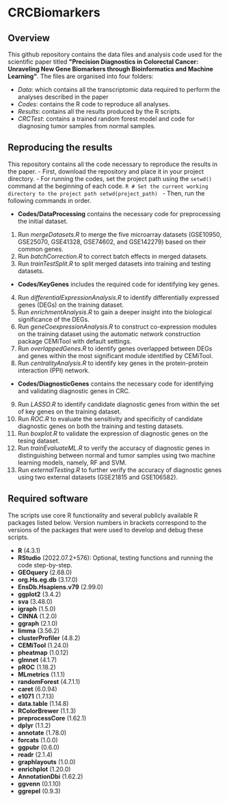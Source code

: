 # CRCBiomarkers

## Overview
This github repository contains the data files and analysis code used for the scientific paper titled **"Precision Diagnostics in Colorectal Cancer: Unraveling New Gene Biomarkers through Bioinformatics and Machine Learning"**.
The files are organised into four folders:
 - *Data*: which contains all the transcriptomic data required to perform the analyses described in the paper
 - *Codes*: contains the R code to reproduce all  analyses.
 - *Results*: contains all the results produced by the R scripts.
 - *CRCTest*: contains a trained random forest model and code for diagnosing tumor samples from normal samples.

## Reproducing the results
This repository contains all the code necessary to reproduce the results in the paper. 
	- First, download the repository and place it in your project directory.
		- For running the codes, set the project path using the `setwd()` command at the beginning of each code.
		```R
		# Set the current working directory to the project path
		setwd(project_path)
		```
	- Then, run the following commands in order.

 - **Codes/DataProcessing** contains the necessary code for preprocessing the initial dataset.
1. Run *mergeDatasets.R* to merge the five microarray datasets (GSE10950, GSE25070, GSE41328, GSE74602, and GSE142279) based on their common genes.
2. Run *batchCorrection.R* to correct batch effects in merged datasets.
3. Run *trainTestSplit.R* to split merged datasets into training and testing datasets.
   
 - **Codes/KeyGenes** includes the required code for identifying key genes.
4. Run *differentialExpressionAnalysis.R* to identify differentially expressed genes (DEGs) on the training dataset.
5. Run *enrichmentAnalysis.R* to gain a deeper insight into the biological significance of the DEGs.
6. Run *geneCoexpressionAnalysis.R* to construct co-expression modules on the training dataset using the automatic network construction package CEMiTool with default settings.
7. Run *overlappedGenes.R* to identify genes overlapped between DEGs and genes within the most significant module identified by CEMiTool.
8. Run *centralityAnalysis.R* to identify key genes in the protein-protein interaction (PPI) network.
   
 - **Codes/DiagnosticGenes** contains the necessary code for identifying and validating diagnostic genes in CRC.
9. Run *LASSO.R* to identify candidate diagnostic genes from within the set of key genes on the training dataset.
10. Run *ROC.R* to evaluate the sensitivity and specificity of candidate diagnostic genes on both the training and testing datasets.
11. Run *boxplot.R* to validate the expression of diagnostic genes on the tesing dataset.
12. Run *trainEvaluateML.R* to verify the accuracy of diagnostic genes in distinguishing between normal and tumor samples using two machine learning models, namely, RF and SVM.
13. Run *externalTesting.R* to further verify the accuracy of diagnostic genes using two external datasets (GSE21815 and GSE106582).
 
## Required software
The scripts use core R functionality and several publicly available R packages listed below. Version numbers in brackets correspond to the versions of the packages that were used to develop and debug these scripts.

 - **R** (4.3.1)
 - **RStudio** (2022.07.2+576): Optional, testing functions and running the code step-by-step.
 - **GEOquery** (2.68.0)
 - **org.Hs.eg.db** (3.17.0)
 - **EnsDb.Hsapiens.v79** (2.99.0)
 - **ggplot2** (3.4.2)
 - **sva** (3.48.0)
 - **igraph** (1.5.0)
 - **CINNA** (1.2.0)
 - **ggraph** (2.1.0)
 - **limma** (3.56.2)
 - **clusterProfiler** (4.8.2)
 - **CEMiTool** (1.24.0)
 - **pheatmap** (1.0.12)
 - **glmnet** (4.1.7)
 - **pROC** (1.18.2)
 - **MLmetrics** (1.1.1)
 - **randomForest** (4.7.1.1)
 - **caret** (6.0.94)
 - **e1071** (1.7.13)
 - **data.table** (1.14.8)
 - **RColorBrewer** (1.1.3)
 - **preprocessCore** (1.62.1)
 - **dplyr** (1.1.2)
 - **annotate** (1.78.0)
 - **forcats** (1.0.0)
 - **ggpubr** (0.6.0)
 - **readr** (2.1.4)
 - **graphlayouts** (1.0.0)
 - **enrichplot** (1.20.0)
 - **AnnotationDbi** (1.62.2)
 - **ggvenn** (0.1.10)
 - **ggrepel** (0.9.3)